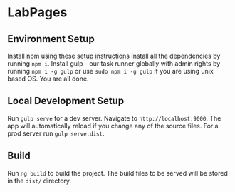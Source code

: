 # LabPages

## Environment Setup
Install npm using these [setup instructions](https://www.npmjs.com/get-npm)
Install all the dependencies by running `npm i`.
Install gulp - our task runner globally with admin rights by running `npm i -g gulp` or use `sudo npm i -g gulp` if you are using unix based OS.
You are all done.

## Local Development Setup
Run `gulp serve` for a dev server. Navigate to `http://localhost:9000`. The app will automatically reload if you change any of the source files.
For a prod server run `gulp serve:dist`.

## Build
Run `ng build` to build the project. The build files to be served will be stored in the `dist/` directory.
